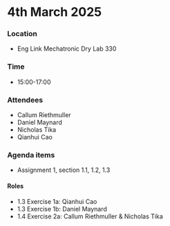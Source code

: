 # 4th March 2025
### Location
* Eng Link Mechatronic Dry Lab 330
### Time
* 15:00-17:00
### Attendees
* Callum Riethmuller
* Daniel Maynard
* Nicholas Tika
* Qianhui Cao
### Agenda items
* Assignment 1, section 1.1, 1.2, 1.3
#### Roles
* 1.3 Exercise 1a: Qianhui Cao
* 1.3 Exercise 1b: Daniel Maynard
* 1.4 Exercise 2a: Callum Riethmuller & Nicholas Tika
